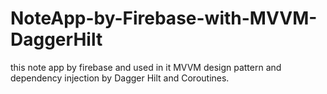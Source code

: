# NoteApp-by-Firebase-with-MVVM-DaggerHilt
this note app by firebase and used in it MVVM design pattern and dependency injection by Dagger Hilt and Coroutines.


